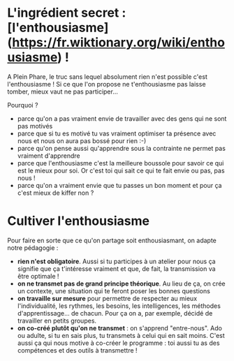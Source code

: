 # L'ingrédient secret : [l'enthousiasme] (https://fr.wiktionary.org/wiki/enthousiasme) !
A Plein Phare, le truc sans lequel absolument rien n'est possible c'est l'enthousiasme ! Si ce que l'on propose ne t'enthousiasme pas laisse tomber, mieux vaut ne pas participer...
  
Pourquoi ?  
- parce qu'on a pas vraiment envie de travailler avec des gens qui ne sont pas motivés
- parce que si tu es motivé tu vas vraiment optimiser ta présence avec nous et nous on aura pas bossé pour rien :-)
- parce qu'on pense aussi qu'apprendre sous la contrainte ne permet pas vraiment d'apprendre 
- parce que l'enthousiasme c'est la meilleure boussole pour savoir ce qui est le mieux pour soi. Or c'est toi qui sait ce qui te fait envie ou pas, pas nous !
- parce qu'on a vraiment envie que tu passes un bon moment et pour ça c'est mieux de kiffer non ?  

# Cultiver l'enthousiasme
Pour faire en sorte que ce qu'on partage soit enthousiasmant, on adapte notre pédagogie :  
  
- **rien n'est obligatoire**. Aussi si tu participes à un atelier pour nous ça signifie que ça t'intéresse vraiment et que, de fait, la transmission va être optimale !  
- **on ne transmet pas de grand principe théorique**. Au lieu de ça, on crée un contexte, une situation qui te feront poser les bonnes questions  
- **on travaille sur mesure** pour permettre de respecter au mieux l'individualité, les rythmes, les besoins, les intelligences, les méthodes d'apprentissage... de chacun. Pour ça on a, par exemple, décidé de travailler en petits groupes.  
- **on co-créé plutôt qu'on ne transmet** : on s'apprend "entre-nous". Ado ou adulte, si tu en sais plus, tu transmets à celui qui en sait moins. C'est aussi ça qui nous motive à co-créer le programme : toi aussi tu as des compétences et des outils à transmettre !  
